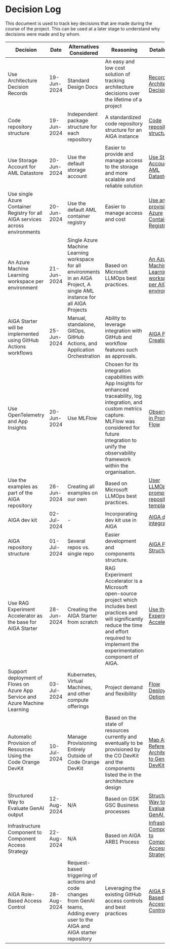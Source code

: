 # Decision Log

This document is used to track key decisions that are made during the course of the project. This can be used at a later
stage to understand why decisions were made and by whom.

| **Decision**                                                                  | **Date**    | **Alternatives Considered**                                                                                                  | **Reasoning**                                                                                                                                                                                                                                | **Detailed doc**                                                                                       | **Made By**             |
|-------------------------------------------------------------------------------|-------------|------------------------------------------------------------------------------------------------------------------------------|----------------------------------------------------------------------------------------------------------------------------------------------------------------------------------------------------------------------------------------------|--------------------------------------------------------------------------------------------------------|-------------------------|
| Use Architecture Decision Records                                             | 19-Jun-2024 | Standard Design Docs                                                                                                         | An easy and low cost solution of tracking architecture decisions over the lifetime of a project                                                                                                                                              | [Record Architecture Decisions](../adrs/001-record-architecture-decisions.md)                           | Dev Team                |
| Code repository structure                                                     | 19-Jun-2024 | Independent package structure  for each repository                                                                           | A standardized code repository structure for an AIGA instance                                                                                                                                                                                | [Code repository structure](../adrs/002-code-repository-structure.md)                                   | Arpit Gaur, Bhavana Rao |
| Use Storage Account for AML Datastore                                         | 20-Jun-2024 | Use the default storage account                                                                                              | Easier to provide and manage access to the storage and more scalable and reliable solution                                                                                                                                                   | [Use Storage Account for AML Datastore](../adrs/003-use-and-provision-storage-account.md)               | Avishay Balter          |
| Use single Azure Container Registry for all AIGA services across environments | 20-Jun-2024 | Use the default AML container registry                                                                                       | Easier to manage access and cost                                                                                                                                                                                                             | [Use and provision Azure Container Registry](../adrs/004-use-and-provision-azure-container-registry.md) | Avishay Balter          |
| An Azure Machine Learning workspace per environment                           | 21-Jun-2024 | Single Azure Machine Learning workspace for all environments in an AIGA Project, A single AML instance for all AIGA Projects | Based on Microsoft LLMOps best practices.                                                                                                                                                                                                    | [An Azure Machine Learning workspace per AIGA environment](../adrs/005-single-aml-per-environment.md)   | Avishay Balter          |
| AIGA Starter will be implemented using GitHub Actions workflows               | 25-Jun-2024 | Manual, standalone, GitOps, GitHub Actions, and Application Orchestration                                                    | Ability to leverage integration with GitHub and workflow features such as approvals.                                                                                                                                                         | [AIGA Project Creation](../adrs/006-aiga-project-creation.md)                                           | Liam Moat               |
| Use OpenTelemetry and App Insights                                            | 20-Jun-2024 | Use MLFlow                                                                                                                   | Chosen for its integration capabilities with App Insights for enhanced traceability, log integration, and custom metrics capture. MLFlow was considered for future integration to unify the observability framework within the organisation. | [Observability in Prompt Flow](../adrs/007-observability-prompt-flow.md)                                | Dev Team                |
| Use the examples as part of the AIGA repository                               | 26-Jun-2024 | Creating all examples on our own                                                                                             | Based on Microsoft LLMOps best practices.                                                                                                                                                                                                    | [User LLMOps promptflow repository templates](../adrs/008-llmops-promptflow-template.md)                | Shiran Rubin            |
| AIGA dev kit                                                                  | 02-Jul-2024 | -                                                                                                                            | Incorporating dev kit use in AIGA                                                                                                                                                                                                            | [AIGA dev kit integration](../adrs/009-aiga-dev-kit.md)                                                 | Shiran Rubin            |
| AIGA repository structure                                                     | 01-Jul-2024 | Several repos vs. single repo                                                                                                | Easier development and components structure.                                                                                                                                                                                                 | [AIGA Project Structure](../adrs/010-aiga-project-structure.md)                                         | Shiran Rubin            |
| Use RAG Experiment Accelerator as the base for AIGA Starter                   | 28-Jun-2024 | Creating the AIGA Starter from scratch                                                                                       | RAG Experiment Accelerator is a Microsoft open-source project which includes best practices and will significantly reduce the time and effort required to implement the experimentation component of AIGA.                                   | [Use the RAG Experiment Accelerator](../adrs/011-rag-experiment-accelerator.md)                         | Martyna Marcinkowska    |
| Support deployment of Flows on Azure App Service and Azure Machine Learning   | 03-Jul-2024 | Kubernetes, Virtual Machines, and other compute offerings                                                                    | Project demand and flexibility                                                                                                                                                                                                               | [Flow Deployment Options](../adrs/012-flow-deployment-options.md)                                       | Liam Moat               |
| Automatic Provision of Resources Using the Code Orange DevKit                              | 10-Jul-2024 | Manage Provisioning Entirely Outside of Code Orange DevKit                                                                                             | Based on the state of resources currently and eventually to be provisioned by the CO DevKit and the components listed the in the architecture design                                                                                                                                                                                                 | [Map AIGA Reference Architecture to Gen AI DevKit](../adrs/013-aiga-provisioning-thru-devkit.md)                   | Rod Goulart            |
| Structured Way to Evaluate GenAI output                              | 12-Aug-2024 | N/A                                                                                             | Based on GSK GSC Business processes | [Structured Way to Evaluate GenAI output](../adrs/014-aiga-evaluation-methodology.md)                   | Eleni Oikonomou-Begeti            |
| Infrastructure Component to Component Access Strategy                              | 22-Aug-2024 | N/A                                                                                             | Based on AIGA ARB1 Process| [Infrastructure Component to Component Access Strategy](../adrs/015-component-componet-access-strategy.md)                   | M Harikrishna Reddy & Harshit Wadhwani            |
| AIGA Role-Based Access Control                              | 28-Aug-2024 | Request-based triggering of actions and code changes from GenAI teams, Adding every user to the AIGA and AIGA starter repository                                                                                             | Leveraging the existing GitHub access controls and best practices| [AIGA Role-Based Access Control](../adrs/016-AIGA-RBAC.md)                   | Avishay Balter            |
